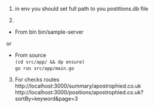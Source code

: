 1) in env you should set full path to you postitions.db file

2)
- From bin 
bin/sample-server
               
or           
           
- From source           
`(cd src/app/ && dp ensure)`           
`go run src/app/main.go`           

3) For checks routes            
http://localhost:3000/summary/apostrophied.co.uk           
http://localhost:3000/positions/apostrophied.co.uk?sortBy=keyword&page=3           
